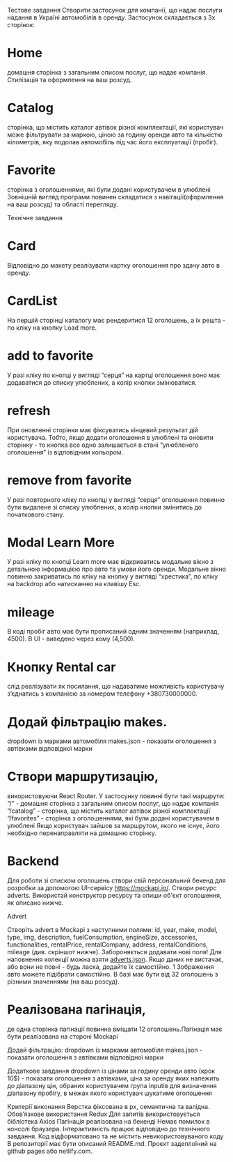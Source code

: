 Тестове завдання
Створити застосунок для компанії, що надає послуги надання в Україні автомобілів в оренду.
Застосунок складається з 3х сторінок:

# Home

домашня сторінка з загальним описом послуг, що надає компанія. Стилізація та оформлення на ваш розсуд.

# Catalog

сторінка, що містить каталог автівок різної комплектації, які користувач може фільтрувати за маркою, ціною за годину оренди авто та кількістю кілометрів, яку подолав автомобіль під час його експлуатації (пробіг).

# Favorite

сторінка з оголошеннями, які були додані користувачем в улюблені Зовнішній вигляд програми повинен складатися з навігації(оформлення на ваш розсуд) та області перегляду.

Технічне завдання

# Card

Відповідно до макету реалізувати картку оголошення про здачу авто в оренду.

# CardList

На першій сторінці каталогу має рендеритися 12 оголошень, а їх решта - по кліку на кнопку Load more.

# add to favorite

У разі кліку по кнопці у вигляді “серця” на картці оголошення воно має додаватися до списку
улюблених, а колір кнопки змінюватися.

# refresh

При оновленні сторінки має фіксуватись кінцевий результат дій користувача. Тобто, якщо додати оголошення
в улюблені та оновити сторінку - то кнопка все одно залишається в стані “улюбленого оголошення” із відповідним кольором.

# remove from favorite

У разі повторного кліку по кнопці у вигляді “серця” оголошення повинно бути видалене зі списку улюблених, а колір кнопки змінитись до початкового стану.

# Modal Learn More

У разі кліку по кнопці Learn more має відкриватись модальне вікно з детальною інформацією про авто та умови його оренди. Модальне вікно повинно закриватись по кліку на кнопку у вигляді “хрестика”, по кліку на backdrop або натисканню на клавішу Esc.

# mileage

В коді пробіг авто має бути прописаний одним значенням (наприклад, 4500). В UI - виведено через кому (4,500).

# Кнопку Rental car

слід реалізувати як посилання, що надаватиме можливість користувачу зʼєднатись з компанією за номером телефону +380730000000.

# Додай фільтрацію makes.

dropdown із марками автомобіля makes.json - показати оголошення з автівками відповідної марки

# Створи маршрутизацію,

використовуючи React Router. У застосунку повинні бути такі маршрути:
“/” - домашня сторінка з загальним описом послуг, що надає компанія
“/catalog” - сторінка, що містить каталог автівок різної комплектації
“/favorites” - сторінка з оголошеннями, які були додані користувачем в улюблені Якщо користувач зайшов за маршрутом, якого не існує, його необхідно перенаправляти на домашню сторінку.

# Backend

Для роботи зі списком оголошень створи свій персональний бекенд для розробки за допомогою UI-сервісу https://mockapi.io/. Створи ресурс adverts. Використай конструктор ресурсу та опиши об'єкт оголошення, як описано нижче.

Advert

Створіть advert в Mockapi з наступними полями: id, year, make, model, type, img, description, fuelConsumption, engineSize, accessories, functionalities, rentalPrice, rentalCompany, address, rentalConditions, mileage (див. скріншот нижче). Забороняється додавати нові поля! Для наповнення колекції можна взяти [adverts.json](https://drive.google.com/file/d/1sDtZQX4awbRiqa5mSagngqKBZeMMRUMO/view). Якщо даних не вистачає, або вони не повні - будь ласка, додайте їх самостійно.
1
Зображення авто можете підібрати самостійно.
В базі має бути від 32 оголошень з різними значеннями (на ваш розсуд).

# Реалізована пагінація,

де одна сторінка пагінації повинна вміщати 12 оголошень.Пагінація має бути реалізована на стороні Mockapi

Додай фільтрацію:
dropdown із марками автомобіля makes.json - показати оголошення з автівками відповідної марки

Додаткове завдання
dropdown із цінами за годину оренди авто (крок 10$) - показати оголошення з автівками, ціна за оренду яких належить до діапазону цін, обраних користувачем
група inputів для визначення діапазону пробігу, в межах якого користувач шукатиме оголошення

Критерії виконання
Верстка фіксована в рх, семантична та валідна.
Обов’язкове використання Redux
Для запитів використовується бібліотека Axios
Пагінація реалізована на бекенді
Немає помилок в консолі браузера.
Інтерактивність працює відповідно до технічного завдання.
Код відформатовано та не містить невикористовуваного коду
В репозиторії має бути описаний README.md.
Проєкт задеплоїний на github pages або netlify.com.
